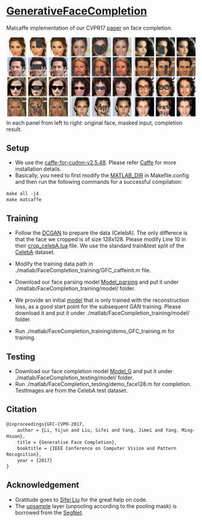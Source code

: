 # [GenerativeFaceCompletion](https://sites.google.com/site/yijunlimaverick/facecompletion)
Matcaffe implementation of our CVPR17 [paper](http://openaccess.thecvf.com/content_cvpr_2017/papers/Li_Generative_Face_Completion_CVPR_2017_paper.pdf) on face completion.

<img src='face_completion.png' width=800>
In each panel from left to right: original face, masked input, completion result.

## Setup

- We use the [caffe-for-cudnn-v2.5.48](https://github.com/RadekSimkanic/caffe-for-cudnn-v2.5.48). Please refer [Caffe](http://caffe.berkeleyvision.org/installation.html) for more installation details.
- Basically, you need to first modify the [MATLAB_DIR](https://github.com/BVLC/caffe/issues/4510) in Makefile.config and then run the following commands for a successful compilation:
```
make all -j4
make matcaffe
```

## Training
- Follow the [DCGAN](https://github.com/soumith/dcgan.torch) to prepare the data (CelebA). The only differece is that the face we cropped is of size 128x128. Please modify Line 10 in their [crop_celebA.lua](https://github.com/soumith/dcgan.torch/blob/master/data/crop_celebA.lua) file. We use the standard train&test split of the [CelebA](http://mmlab.ie.cuhk.edu.hk/projects/CelebA.html) dataset.

- Modify the training data path in ./matlab/FaceCompletion_training/GFC_caffeinit.m file.

- Download our face parsing model [Model_parsing](https://drive.google.com/open?id=0B8_MZ8a8aoSeaXlUR296TzM2NW8) and put it under ./matlab/FaceCompletion_training/model/ folder.

- We provide an initial [model](https://drive.google.com/open?id=0B8_MZ8a8aoSeWWtldlhXSjdydVk) that is only trained with the reconstruction loss, as a good start point for the subsequent GAN training. Please download it and put it under ./matlab/FaceCompletion_training/model/ folder.

- Run ./matlab/FaceCompletion_training/demo_GFC_training.m for training.

## Testing
- Download our face completion model [Model_G](https://drive.google.com/open?id=0B8_MZ8a8aoSeQlNwY2pkRkVIVmM) and put it under ./matlab/FaceCompletion_testing/model/ folder. 
- Run ./matlab/FaceCompletion_testing/demo_face128.m for completion. TestImages are from the CelebA test dataset.

## Citation
```
@inproceedings{GFC-CVPR-2017,
    author = {Li, Yijun and Liu, Sifei and Yang, Jimei and Yang, Ming-Hsuan},
    title = {Generative Face Completion},
    booktitle = {IEEE Conference on Computer Vision and Pattern Recognition},
    year = {2017}
}
```

## Acknowledgement
- Gratitude goes to [Sifei Liu](https://github.com/Liusifei) for the great help on code.
- The [upsample](https://github.com/alexgkendall/caffe-segnet/blob/segnet-cleaned/src/caffe/layers/upsample_layer.cpp) layer (unpooling according to the pooling mask) is borrowed from the [SegNet](https://arxiv.org/abs/1511.00561).
